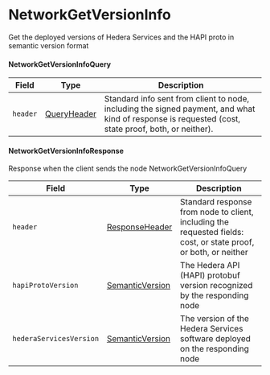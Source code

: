 # NetworkGetVersionInfo

Get the deployed versions of Hedera Services and the HAPI proto in semantic version format

#### NetworkGetVersionInfoQuery

| Field    | Type                          | Description                                                                                                                                                                            |
| -------- | ----------------------------- | -------------------------------------------------------------------------------------------------------------------------------------------------------------------------------------- |
| `header` | [QueryHeader](queryheader.md) | Standard info sent from client to node, including the signed payment, and what kind of response is requested (cost, state proof, both, or neither). |

#### NetworkGetVersionInfoResponse

Response when the client sends the node NetworkGetVersionInfoQuery

| Field                   | Type                                                 | Description                                                                                                                      |
| ----------------------- | ---------------------------------------------------- | -------------------------------------------------------------------------------------------------------------------------------- |
| `header`                | [ResponseHeader](responseheader.md)                  | Standard response from node to client, including the requested fields: cost, or state proof, or both, or neither |
| `hapiProtoVersion`      | [SemanticVersion](../basic-types/semanticversion.md) | The Hedera API (HAPI) protobuf version recognized by the responding node                                      |
| `hederaServicesVersion` | [SemanticVersion](../basic-types/semanticversion.md) | The version of the Hedera Services software deployed on the responding node                                                      |
